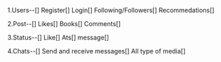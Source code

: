 1.Users--[]
Register[]
Login[]
Following/Followers[]
Recommedations[]


2.Post--[]
Likes[]
Books[]
Comments[]

3.Status--[]
Like[]
Ats[]
message[]

4.Chats--[]
Send and receive messages[]
All type of media[]
